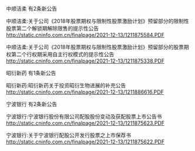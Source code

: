 中顺洁柔 有2条新公告 

中顺洁柔:关于公司《2018年股票期权与限制性股票激励计划》预留部分的限制性股票第二个解锁期解除限售的提示性公告 http://static.cninfo.com.cn/finalpage/2021-12-13/1211875584.PDF 

中顺洁柔:关于公司《2018年股票期权与限制性股票激励计划》预留部分的股票期权第二个行权期采用自主行权模式的提示性公告 http://static.cninfo.com.cn/finalpage/2021-12-13/1211875338.PDF 

昭衍新药 有1条新公告 

昭衍新药:昭衍新药关于投资昭衍生物进展的补充公告 http://static.cninfo.com.cn/finalpage/2021-12-13/1211886616.PDF 

宁波银行 有2条新公告 

宁波银行:宁波银行股份有限公司配股股份变动及获配股票上市公告书 http://static.cninfo.com.cn/finalpage/2021-12-13/1211875623.PDF 

宁波银行:关于宁波银行配股公开发行股票之上市保荐书 http://static.cninfo.com.cn/finalpage/2021-12-13/1211875622.PDF 

